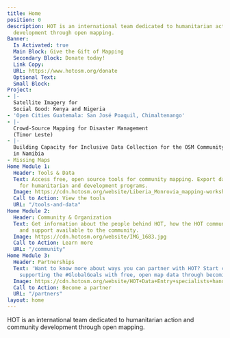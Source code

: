 ```yaml
---
title: Home
position: 0
description: HOT is an international team dedicated to humanitarian action and community
  development through open mapping.
Banner:
  Is Activated: true
  Main Block: Give the Gift of Mapping
  Secondary Block: Donate today!
  Link Copy: 
  URL: https://www.hotosm.org/donate
  Optional Text: 
  Small Block: 
Project:
- |-
  Satellite Imagery for
  Social Good: Kenya and Nigeria
- 'Open Cities Guatemala: San José Poaquil, Chimaltenango'
- |-
  Crowd-Source Mapping for Disaster Management
  (Timor Leste)
- |-
  Building Capacity for Inclusive Data Collection for the OSM Community
  in Namibia
- Missing Maps
Home Module 1:
  Header: Tools & Data
  Text: Access free, open source tools for community mapping. Export data from OpenStreetMap
    for humanitarian and development programs.
  Image: https://cdn.hotosm.org/website/Liberia_Monrovia_mapping-workshops_IMG_20170427_111804.jpg
  Call to Action: View the tools
  URL: "/tools-and-data"
Home Module 2:
  Header: Community & Organization
  Text: Get information about the people behind HOT, how the HOT community is organized,
    and support available to the community.
  Image: https://cdn.hotosm.org/website/IMG_1683.jpg
  Call to Action: Learn more
  URL: "/community"
Home Module 3:
  Header: Partnerships
  Text: 'Want to know more about ways you can partner with HOT? Start creating and
    supporting the #GlobalGoals with free, open map data through becoming a partner.'
  Image: https://cdn.hotosm.org/website/HOT+Data+Entry+specialists+handed+over+framed,+printed+maps+back+to+the+village+offices.+HOT+IndonesiaRiyadi+Wibowo+cropped.jpeg
  Call to Action: Become a partner
  URL: "/partners"
layout: home
---
```


HOT is an international team dedicated to <span>humanitarian action and community development </span><span>through open mapping.</span>
